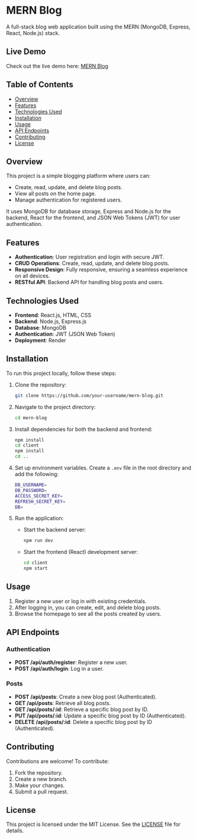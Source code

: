 # MERN Blog

A full-stack blog web application built using the MERN (MongoDB, Express, React, Node.js) stack.

## Live Demo

Check out the live demo here: [MERN Blog](https://mern-blog-9y88.onrender.com/)

## Table of Contents

- [Overview](#overview)
- [Features](#features)
- [Technologies Used](#technologies-used)
- [Installation](#installation)
- [Usage](#usage)
- [API Endpoints](#api-endpoints)
- [Contributing](#contributing)
- [License](#license)

## Overview

This project is a simple blogging platform where users can:
- Create, read, update, and delete blog posts.
- View all posts on the home page.
- Manage authentication for registered users.

It uses MongoDB for database storage, Express and Node.js for the backend, React for the frontend, and JSON Web Tokens (JWT) for user authentication.

## Features

- **Authentication**: User registration and login with secure JWT.
- **CRUD Operations**: Create, read, update, and delete blog posts.
- **Responsive Design**: Fully responsive, ensuring a seamless experience on all devices.
- **RESTful API**: Backend API for handling blog posts and users.

## Technologies Used

- **Frontend**: React.js, HTML, CSS
- **Backend**: Node.js, Express.js
- **Database**: MongoDB
- **Authentication**: JWT (JSON Web Token)
- **Deployment**: Render

## Installation

To run this project locally, follow these steps:

1. Clone the repository:
    ```bash
    git clone https://github.com/your-username/mern-blog.git
    ```

2. Navigate to the project directory:
    ```bash
    cd mern-blog
    ```

3. Install dependencies for both the backend and frontend:
    ```bash
    npm install
    cd client
    npm install
    cd ..
    ```

4. Set up environment variables. Create a `.env` file in the root directory and add the following:
    ```bash
    DB_USERNAME=
    DB_PASSWORD=
    ACCESS_SECRET_KEY=
    REFRESH_SECRET_KEY=
    DB=
    ```

5. Run the application:

    - Start the backend server:
      ```bash
      npm run dev
      ```

    - Start the frontend (React) development server:
      ```bash
      cd client
      npm start
      ```

## Usage

1. Register a new user or log in with existing credentials.
2. After logging in, you can create, edit, and delete blog posts.
3. Browse the homepage to see all the posts created by users.

## API Endpoints

### Authentication
- **POST /api/auth/register**: Register a new user.
- **POST /api/auth/login**: Log in a user.

### Posts
- **POST /api/posts**: Create a new blog post (Authenticated).
- **GET /api/posts**: Retrieve all blog posts.
- **GET /api/posts/:id**: Retrieve a specific blog post by ID.
- **PUT /api/posts/:id**: Update a specific blog post by ID (Authenticated).
- **DELETE /api/posts/:id**: Delete a specific blog post by ID (Authenticated).

## Contributing

Contributions are welcome! To contribute:
1. Fork the repository.
2. Create a new branch.
3. Make your changes.
4. Submit a pull request.

## License

This project is licensed under the MIT License. See the [LICENSE](LICENSE) file for details.
